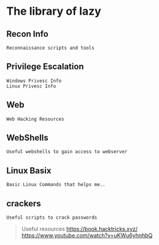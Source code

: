 # The library of lazy

## Recon Info
```
Reconnaissance scripts and tools
```

## Privilege Escalation
```
Windows Privesc Info
Linux Privesc Info
```

## Web
```
Web Hacking Resources
```

## WebShells
```
Useful webshells to gain access to webserver
```

## Linux Basix
```
Basic Linux Commands that helps me..
```

## crackers
```
Useful scripts to crack passwords
```

> Useful resources 
> https://book.hacktricks.xyz/  
> https://www.youtube.com/watch?v=uKWu6yhnhbQ  
